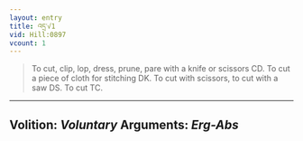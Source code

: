 ```yaml
---
layout: entry
title: འདྲ་√1
vid: Hill:0897
vcount: 1
---
```

> To cut, clip, lop, dress, prune, pare with a knife or scissors CD\. To cut a piece of cloth for stitching DK\. To cut with scissors, to cut with a saw DS\. To cut TC\.

---
Volition: _Voluntary_
Arguments: _Erg-Abs_
---

